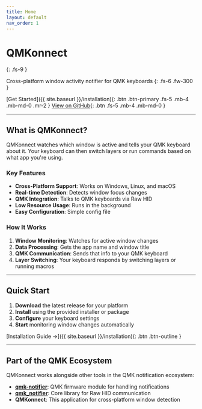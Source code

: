 ```yaml
---
title: Home
layout: default
nav_order: 1
---
```


# QMKonnect
{: .fs-9 }

Cross-platform window activity notifier for QMK keyboards
{: .fs-6 .fw-300 }

[Get Started]({{ site.baseurl }}/installation){: .btn .btn-primary .fs-5 .mb-4 .mb-md-0 .mr-2 }
[View on GitHub](https://github.com/dabstractor/qmkonnect){: .btn .fs-5 .mb-4 .mb-md-0 }

---

## What is QMKonnect?

QMKonnect watches which window is active and tells your QMK keyboard about it. Your keyboard can then switch layers or run commands based on what app you're using.

### Key Features

- **Cross-Platform Support**: Works on Windows, Linux, and macOS
- **Real-time Detection**: Detects window focus changes
- **QMK Integration**: Talks to QMK keyboards via Raw HID
- **Low Resource Usage**: Runs in the background
- **Easy Configuration**: Simple config file

### How It Works

1. **Window Monitoring**: Watches for active window changes
2. **Data Processing**: Gets the app name and window title
3. **QMK Communication**: Sends that info to your QMK keyboard
4. **Layer Switching**: Your keyboard responds by switching layers or running macros



---

## Quick Start

1. **Download** the latest release for your platform
2. **Install** using the provided installer or package
3. **Configure** your keyboard settings
4. **Start** monitoring window changes automatically

[Installation Guide →]({{ site.baseurl }}/installation){: .btn .btn-outline }

---

## Part of the QMK Ecosystem

QMKonnect works alongside other tools in the QMK notification ecosystem:

- **[qmk-notifier](https://github.com/dabstractor/qmk-notifier)**: QMK firmware module for handling notifications
- **[qmk_notifier](https://github.com/dabstractor/qmk_notifier)**: Core library for Raw HID communication
- **QMKonnect**: This application for cross-platform window detection
